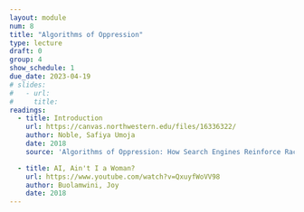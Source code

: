 ```yaml
---
layout: module
num: 8
title: "Algorithms of Oppression"
type: lecture
draft: 0
group: 4
show_schedule: 1
due_date: 2023-04-19
# slides:
#   - url: 
#     title: 
readings:
  - title: Introduction
    url: https://canvas.northwestern.edu/files/16336322/
    author: Noble, Safiya Umoja
    date: 2018
    source: 'Algorithms of Oppression: How Search Engines Reinforce Racism'

  - title: AI, Ain't I a Woman?
    url: https://www.youtube.com/watch?v=QxuyfWoVV98
    author: Buolamwini, Joy
    date: 2018
---
```



